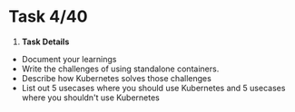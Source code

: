 # Task 4/40


1. **Task Details**
- Document your learnings
- Write the challenges of using standalone containers.
- Describe how Kubernetes solves those challenges
- List out 5 usecases where you should use Kubernetes and 5 usecases where you shouldn't use Kubernetes
